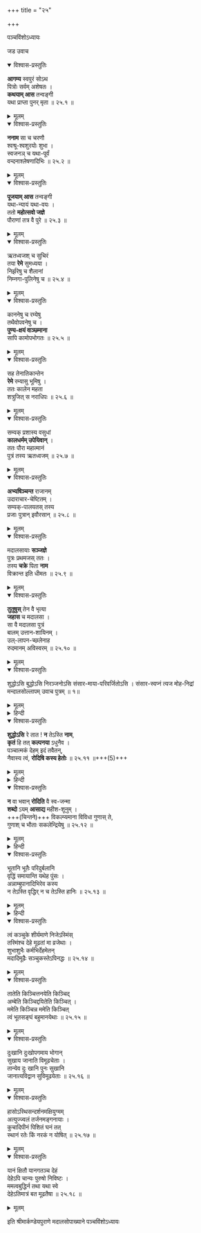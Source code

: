+++
title = "२५"

+++

पञ्चविंशोऽध्यायः  

जड उवाच  



<details open><summary>विश्वास-प्रस्तुतिः</summary>

**आगम्य** स्वपुरं सोऽथ  
पित्रोः सर्वम् अशेषतः  ।  
**कथयाम् आस** तन्वङ्गी  
यथा प्राप्ता पुनर् मृता  ॥ २५.१ ॥  
</details>

<details><summary>मूलम्</summary>

आगम्य स्वपुरं सोऽथ पित्रोः सर्वमशेषतः  ।  
कथयामास तन्वङ्गी यथा प्राप्ता पुनर्मृता  ॥ २५.१ ॥  
</details>


<details open><summary>विश्वास-प्रस्तुतिः</summary>

**ननाम** सा च चरणौ  
श्वश्रू-श्वशुरयोः शुभा  ।  
स्वजनञ् च यथा-पूर्वं  
वन्दनाश्लेषणादिभिः  ॥ २५.२ ॥  
</details>

<details><summary>मूलम्</summary>

ननाम सा च चरणौ श्वश्रूश्वशुरयोः शुभा  ।  
स्वजनञ्च यथापूर्वं वन्दनाश्लेषणादिभिः  ॥ २५.२ ॥  
</details>


<details open><summary>विश्वास-प्रस्तुतिः</summary>

**पूजयाम् आस** तन्वङ्गी  
यथा-न्यायं यथा-वयः  ।  
ततो **महोत्सवो जज्ञे**  
पौराणां तत्र वै पुरे  ॥ २५.३ ॥  
</details>

<details><summary>मूलम्</summary>

पूजयामास तन्वङ्गी यथान्यायं यथावयः  ।  
ततो महोत्सवो जज्ञे पौराणां तत्र वै पुरे  ॥ २५.३ ॥  
</details>


<details open><summary>विश्वास-प्रस्तुतिः</summary>

ऋतध्वजश् च सुचिरं  
तया **रेमे** सुमध्यया  ।  
निर्झरेषु च शैलानां  
निम्नगा-पुलिनेषु च  ॥ २५.४ ॥  
</details>

<details><summary>मूलम्</summary>

ऋतध्वजश्च सुचिरं तया रेमे सुमध्यया  ।  
निर्झरेषु च शैलानां निम्नगापुलिनेषु च  ॥ २५.४ ॥  
</details>


<details open><summary>विश्वास-प्रस्तुतिः</summary>

काननेषु च रम्येषु  
तथैवोपवनेषु च  ।  
**पुण्य-क्षयं वाञ्छमाना**  
सापि कामोपभोगतः  ॥ २५.५ ॥  
</details>

<details><summary>मूलम्</summary>

काननेषु च रम्येषु तथैवोपवनेषु च  ।  
पुण्यक्षयं वाञ्छमाना सापि कामोपभोगतः  ॥ २५.५ ॥  
</details>


<details open><summary>विश्वास-प्रस्तुतिः</summary>

सह तेनातिकान्तेन  
**रेमे** रम्यासु भूमिषु  ।  
ततः कालेन महता  
शत्रुजित् स नराधिपः  ॥ २५.६ ॥  
</details>

<details><summary>मूलम्</summary>

सह तेनातिकान्तेन रेमे रम्यासु भूमिषु  ।  
ततः कालेन महता शत्रुजित्स नराधिपः  ॥ २५.६ ॥  
</details>


<details open><summary>विश्वास-प्रस्तुतिः</summary>

सम्यक् प्रशास्य वसुधां  
**कालधर्मम् उपेयिवान्**  ।  
ततः पौरा महात्मानं  
पुत्रं तस्य ऋतध्वजम्  ॥ २५.७ ॥  
</details>

<details><summary>मूलम्</summary>

सम्यक्प्रशास्य वसुधां कालधर्ममुपेयिवान्  ।  
ततः पौरा महात्मानं पुत्रं तस्य ऋतध्वजम्  ॥ २५.७ ॥  
</details>


<details open><summary>विश्वास-प्रस्तुतिः</summary>

**अभ्यषिञ्चन्त** राजानम्  
उदाराचार-चेष्टितम्  ।  
सम्यक्-पालयतस् तस्य  
प्रजाः पुत्रान् इवौरसान्  ॥ २५.८ ॥  
</details>

<details><summary>मूलम्</summary>

अभ्यषिञ्चन्त राजानमुदाराचारचेष्टितम्  ।  
सम्यक्पालयतस्तस्य प्रजाः पुत्रानिवौरसान्  ॥ २५.८ ॥  
</details>


<details open><summary>विश्वास-प्रस्तुतिः</summary>

मदालसायाः **सञ्जज्ञे**  
पुत्रः प्रथमजस् ततः  ।  
तस्य **चक्रे** पिता **नाम**  
विक्रान्त इति धीमतः  ॥ २५.९ ॥  
</details>

<details><summary>मूलम्</summary>

मदालसायाः सञ्जज्ञे पुत्रः प्रथमजस्ततः  ।  
तस्य चक्रे पिता नाम विक्रान्त इति धीमतः  ॥ २५.९ ॥  
</details>



<details open><summary>विश्वास-प्रस्तुतिः</summary>

**तुतुषुस्** तेन वै भृत्या  
**जहास** च मदालसा  ।  
सा वै मदालसा पुत्रं  
बालम् उत्तान-शायिनम्  ।  
उल्-लापन-च्छलेनाह  
रुदमानम् अविस्वरम्  ॥ २५.१० ॥  
</details>

<details><summary>मूलम्</summary>

तुतुषुस्तेन वै भृत्या जहास च मदालसा  ।  
सा वै मदालसा पुत्रं बालमुत्तानशायिनम्  ।  
उल्लापनच्छलेनाह रुदमानमविस्वरम्  ॥ २५.१० ॥  
</details>


<details open><summary>विश्वास-प्रस्तुतिः</summary>

 शुद्धोऽसि बुद्धोऽसि निरञ्जनोऽसि
         संसार-माया-परिवर्जितोऽसि ।
     संसार-स्वप्नं त्यज मोह-निद्रां
         मन्दालसोल्लापम् उवाच पुत्रम् ॥ १॥
</details>

<details><summary>मूलम्</summary>

 शुद्धोऽसि बुद्धोऽसि निरञ्जनोऽसि
         संसारमायापरिवर्जितोऽसि ।
     संसारस्वप्नं त्यज मोहनिद्रां
         मन्दालसोल्लापमुवाच पुत्रम् ॥ १॥
</details>

<details><summary>हिन्दी</summary>

मन्दालसा ने पुत्र को उपदेश दिया- ``हे पुत्र ! तू शुद्ध है,
चैतन्य स्वरूप है, निरञ्जन है, संसार रूपी माया से रहित है,
इसलिये संसार स्वप्नरूपी मोह निद्रा को त्याग ॥ १॥
</details>



<details open><summary>विश्वास-प्रस्तुतिः</summary>

**शुद्धोऽसि** रे तात ! **न** तेऽस्ति **नाम**,  
**कृतं** हि तत् **कल्पनया** ऽधुनैव  ।  
पञ्चात्मकं देहम् इदं तवैतन्,  
नैवास्य त्वं, **रोदिषि कस्य हेतोः**  ॥ २५.११ ॥+++(5)+++  
</details>

<details><summary>मूलम्</summary>

शुद्धोऽसि रे तात ! न तेऽस्ति नाम  
कृतं हि ते+++(तत्)+++ कल्पनयाधुनैव  ।  
पञ्चात्मकं देहमिदं तवैतन्  
नैवास्य त्वं रोदिषि कस्य हेतोः  ॥ २५.११ ॥  
</details>

<details><summary>हिन्दी</summary>

मन्दालसा ने पुत्र को उपदेश दिया- ``हे पुत्र ! तू शुद्ध है,
चैतन्य स्वरूप है, निरञ्जन है, संसार रूपी माया से रहित है,
इसलिये संसार स्वप्नरूपी मोह निद्रा को त्याग ॥ १॥
</details>


<details open><summary>विश्वास-प्रस्तुतिः</summary>

**न** वा भवान् **रोदिति** वै स्व-जन्मा  
**शब्दो** ऽयम् **आसाद्य** महीश-शूनुम्  ।  
+++(चिन्तने)+++ विकल्प्यमाना विविधा गुणास् ते,  
गुणाश् च भौताः सकलेन्द्रियेषु  ॥ २५.१२ ॥  
</details>

<details><summary>मूलम्</summary>

न वा भवान् रोदिति वै स्वजन्मा  
+++(     न वै भवान् रोदिति विश्वजन्मा)+++  
शब्दोऽयमासाद्य महीशशूनुम्  ।  
विकल्प्यमाना विविधा गुणास्ते  
गुणाश्च भौताः सकलेन्द्रियेषु  ॥ २५.१२ ॥  
</details>

<details><summary>हिन्दी</summary>

तुम जो समस्त विश्व के जीवन रूप हो, रोते नहीं हो ।
शब्द ही राजपुत्र को प्राप्त होकर,  
नाना गुणों से विकल्प को प्राप्त होता है,  
और वे भौतिक गुण ही  
सब इन्द्रियों में विकल्प को प्राप्त होते हैं ॥ ३॥
</details>


<details open><summary>विश्वास-प्रस्तुतिः</summary>

भूतानि भूतैः परिदुर्बलानि  
वृद्धिं समायान्ति यथेह पुंसः  ।  
अन्नाम्बुपानादिभिरेव कस्य  
न तेऽस्ति वृद्धिर् न च तेऽस्ति हानिः  ॥ २५.१३ ॥  
</details>

<details><summary>मूलम्</summary>

भूतानि भूतैः परिदुर्बलानि  
वृद्धिं समायान्ति यथेह पुंसः  ।  
अन्नाम्बुपानादिभिरेव कस्य  
न तेऽस्ति वृद्धिर्न च तेऽस्ति हानिः  ॥ २५.१३ ॥  
</details>

<details><summary>हिन्दी</summary>

भूत भूतों करके वृद्धि तथा क्षीणता को प्राप्त होते हैं । 
ये पुरुष जो अन्न जलादिक भोजन से वृद्धि तथा क्षीणता को प्राप्त होते हैं,  
वह ऐसा ही है,  
इसलिये इससे न तेरी वृद्धि है,  
न हानि है ॥ ४॥
</details>


<details open><summary>विश्वास-प्रस्तुतिः</summary>

त्वं कञ्चुके शीर्यमाणे निजेऽस्मिंस्  
तस्मिंश्च देहे मूढतां मा व्रजेथाः  ।  
शुभाशुभैः कर्मभिर्देहमेतन्  
मदादिमूढैः सञ्चुकस्तेऽपिनद्धः  ॥ २५.१४ ॥  
</details>

<details><summary>मूलम्</summary>

त्वं कञ्चुके शीर्यमाणे निजेऽस्मिंस्  
तस्मिंश्च देहे मूढतां मा व्रजेथाः  ।  
शुभाशुभैः कर्मभिर्देहमेतन्  
मदादिमूढैः सञ्चुकस्तेऽपिनद्धः  ॥ २५.१४ ॥  
</details>



<details open><summary>विश्वास-प्रस्तुतिः</summary>

तातेति किञ्चित्तनयेति किञ्चिद्  
अम्बेति किञ्चिद्दयितेति किञ्चित् ।  
ममेति किञ्चिन्न ममेति किञ्चित्  
त्वं भूतसङ्घं बहुमानयेथाः  ॥ २५.१५ ॥  
</details>

<details><summary>मूलम्</summary>

तातेति किञ्चित्तनयेति किञ्चिद्  
अम्बेति किञ्चिद्दयितेति किञ्चित् ।  
ममेति किञ्चिन्न ममेति किञ्चित्  
त्वं भूतसङ्घं बहुमानयेथाः  ॥ २५.१५ ॥  
</details>



<details open><summary>विश्वास-प्रस्तुतिः</summary>

दुःखानि दुःखोपगमाय भोगान्  
सुखाय जानाति विमूढचेताः  ।  
तान्येव दुः खानि पुनः सुखानि  
जानात्यविद्वान सुविमूढयेताः  ॥ २५.१६ ॥  
</details>

<details><summary>मूलम्</summary>

दुःखानि दुःखोपगमाय भोगान्  
सुखाय जानाति विमूढचेताः  ।  
तान्येव दुः खानि पुनः सुखानि  
जानात्यविद्वान सुविमूढयेताः  ॥ २५.१६ ॥  
</details>



<details open><summary>विश्वास-प्रस्तुतिः</summary>

हासोऽस्थिसन्दर्शनमक्षियुग्मम्  
अत्युज्ज्वलं तर्जनमङ्गनायाः  ।  
कुचादिपीनं पिशितं घनं तत्  
स्थानं रतेः किं नरकं न योषित् ॥ २५.१७ ॥  
</details>

<details><summary>मूलम्</summary>

हासोऽस्थिसन्दर्शनमक्षियुग्मम्  
अत्युज्ज्वलं तर्जनमङ्गनायाः  ।  
कुचादिपीनं पिशितं घनं तत्  
स्थानं रतेः किं नरकं न योषित् ॥ २५.१७ ॥  
</details>



<details open><summary>विश्वास-प्रस्तुतिः</summary>

यानं क्षितौ यानगतञ्च देहं  
देहेऽपि चान्यः पुरुषो निविष्टः  ।  
ममत्वबुद्धिर्न तथा यथा स्वे  
देहेऽतिमात्रं बत मूढतैषा  ॥ २५.१८ ॥  
</details>

<details><summary>मूलम्</summary>

यानं क्षितौ यानगतञ्च देहं  
देहेऽपि चान्यः पुरुषो निविष्टः  ।  
ममत्वबुद्धिर्न तथा यथा स्वे  
देहेऽतिमात्रं बत मूढतैषा  ॥ २५.१८ ॥  
</details>

इति श्रीमार्कण्डेयपुराणे मदालसोपाख्याने पञ्चविंशोऽध्यायः  
